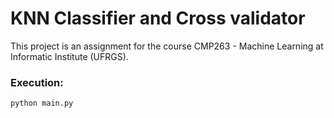 # KNN Classifier and Cross validator

This project is an assignment for the course CMP263 - Machine Learning at Informatic Institute (UFRGS).

### Execution:

```bash
python main.py
```
